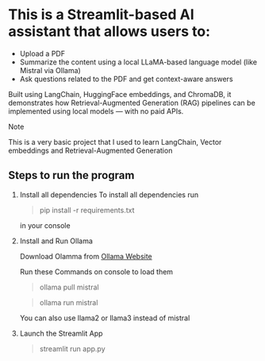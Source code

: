 # This is a Streamlit-based AI assistant that allows users to:
* Upload a PDF
* Summarize the content using a local LLaMA-based language model (like Mistral via Ollama)
* Ask questions related to the PDF and get context-aware answers

Built using LangChain, HuggingFace embeddings, and ChromaDB, it demonstrates how Retrieval-Augmented Generation (RAG) pipelines can be implemented using local models — with no paid APIs.

> [!NOTE]
> This is a very basic project that I used to learn LangChain, Vector embeddings and Retrieval-Augmented Generation

## Steps to run the program

1) Install all dependencies
   To install all dependencies run 
   >pip install -r requirements.txt

   in your console

2) Install and Run Ollama
   
   Download Olamma from [Ollama Website](https://ollama.com/download)

   Run these Commands on console to load them

   >ollama pull mistral

   >ollama run mistral

   You can also use llama2 or llama3 instead of mistral


3) Launch the Streamlit App

    >streamlit run app.py


